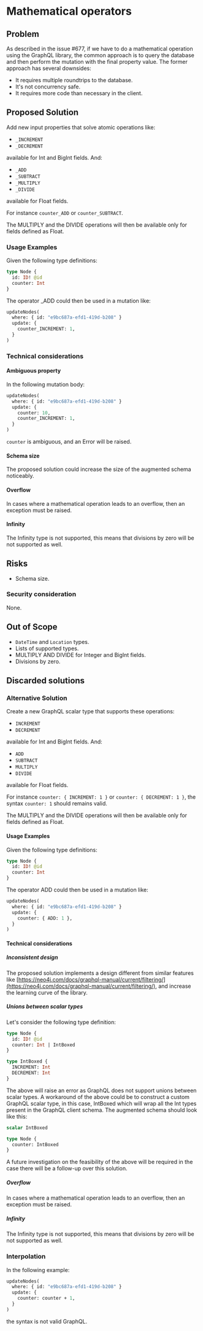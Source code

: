 # Mathematical operators

## Problem
As described in the issue #677, if we have to do a mathematical operation using the GraphQL library, 
the common approach is to query the database and then perform the mutation with the final property value.
The former approach has several downsides:
- It requires multiple roundtrips to the database.
- It's not concurrency safe.
- It requires more code than necessary in the client.

## Proposed Solution
Add new input properties that solve atomic operations like:
- `_INCREMENT`
- `_DECREMENT`

available for Int and BigInt fields.
And:
- `_ADD`
- `_SUBTRACT`
- `_MULTIPLY`
- `_DIVIDE`

available for Float fields.

For instance `counter_ADD` or `counter_SUBTRACT`.

The MULTIPLY and the DIVIDE operations will then be available only for fields defined as Float.

### Usage Examples
Given the following type definitions:
```graphql
type Node {
  id: ID! @id
  counter: Int
}
```
The operator _ADD could then be used in a mutation like:
```graphql
updateNodes(
  where: { id: "e9bc687a-efd1-419d-b208" }
  update: {
    counter_INCREMENT: 1,
  }
)
```

### Technical considerations
#### Ambiguous property
In the following mutation body: 
```graphql
updateNodes(
  where: { id: "e9bc687a-efd1-419d-b208" }
  update: {
    counter: 10,
    counter_INCREMENT: 1,
  }
)
```
`counter` is ambiguous, and an Error will be raised.

#### Schema size
The proposed solution could increase the size of the augmented schema noticeably.

#### Overflow
In cases where a mathematical operation leads to an overflow, then an exception must be raised.

#### Infinity
The Infinity type is not supported, this means that divisions by zero will be not supported as well.

## Risks
- Schema size.

### Security consideration
None.

## Out of Scope
- `DateTime` and `Location` types.
- Lists of supported types.
- MULTIPLY AND DIVIDE for Integer and BigInt fields.
- Divisions by zero.

## Discarded solutions
### Alternative Solution
Create a new GraphQL scalar type that supports these operations:
- `INCREMENT`
- `DECREMENT`

available for Int and BigInt fields.
And:
- `ADD`
- `SUBTRACT`
- `MULTIPLY`
- `DIVIDE`

available for Float fields.

For instance `counter: { INCREMENT: 1 }` or `counter: { DECREMENT: 1 }`, the syntax `counter: 1` should remains valid.

The MULTIPLY and the DIVIDE operations will then be available only for fields defined as Float.

#### Usage Examples
Given the following type definitions:
```graphql
type Node {
  id: ID! @id
  counter: Int
}
```
The operator ADD could then be used in a mutation like:
```graphql
updateNodes(
  where: { id: "e9bc687a-efd1-419d-b208" }
  update: {
    counter: { ADD: 1 },
  }
)
```
#### Technical considerations
##### Inconsistent design
The proposed solution implements a design different from similar features like [https://neo4j.com/docs/graphql-manual/current/filtering/](https://neo4j.com/docs/graphql-manual/current/filtering/),
and increase the learning curve of the library.

#####  Unions between scalar types
Let's consider the following type definition:
```graphql
type Node {
  id: ID! @id
  counter: Int | IntBoxed
}

type IntBoxed {
  INCREMENT: Int
  DECREMENT: Int
}
```
The above will raise an error as GraphQL does not support unions between scalar types.
A workaround of the above could be to construct a custom GraphQL scalar type, in this case, IntBoxed which will wrap all the Int types present in the GraphQL client schema.
The augmented schema should look like this:
```graphql
scalar IntBoxed

type Node {
  counter: IntBoxed
}
```
A future investigation on the feasibility of the above will be required in the case there will be a follow-up over this solution.

##### Overflow
In cases where a mathematical operation leads to an overflow, then an exception must be raised.

##### Infinity
The Infinity type is not supported, this means that divisions by zero will be not supported as well.

### Interpolation
In the following example:
```graphql
updateNodes(
  where: { id: "e9bc687a-efd1-419d-b208" }
  update: {
    counter: counter + 1,
  }
)
```
the syntax is not valid GraphQL.

